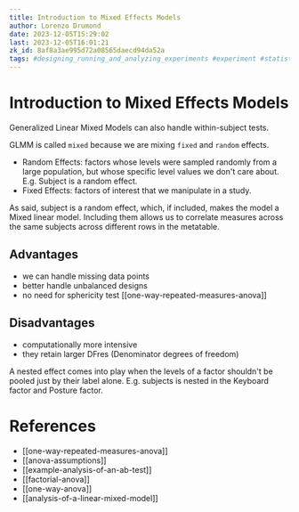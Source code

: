 ```yaml
---
title: Introduction to Mixed Effects Models
author: Lorenzo Drumond
date: 2023-12-05T15:29:02
last: 2023-12-05T16:01:21
zk_id: 8af8a3ae995d72a08565daecd94da52a
tags: #designing_running_and_analyzing_experiments #experiment #statistics #generalized #regression #linear_model #random_effects #coursera #rlang #nested_effects #mixed #within_subjects #design #theory #test #week9 #fixed_effects
---
```



# Introduction to Mixed Effects Models
Generalized Linear Mixed Models can also handle within-subject tests.

GLMM is called `mixed` because we are mixing `fixed` and `random` effects.

- Random Effects: factors whose levels were sampled randomly from a large population, but whose specific level values we don't care about. E.g. Subject is a random effect.
- Fixed Effects: factors of interest that we manipulate in a study.

As said, subject is a random effect, which, if included, makes the model a
Mixed linear model. Including them allows us to correlate measures across the
same subjects across different rows in the metatable.

## Advantages
- we can handle missing data points
- better handle unbalanced designs
- no need for sphericity test [[one-way-repeated-measures-anova]]

## Disadvantages
- computationally more intensive
- they retain larger DFres (Denominator degrees of freedom)


A nested effect comes into play when the levels of a factor shouldn't be pooled just by their label alone.
E.g. subjects is nested in the Keyboard factor and Posture factor.

# References
- [[one-way-repeated-measures-anova]]
- [[anova-assumptions]]
- [[example-analysis-of-an-ab-test]]
- [[factorial-anova]]
- [[one-way-anova]]
- [[analysis-of-a-linear-mixed-model]]
